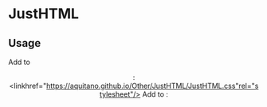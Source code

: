 # JustHTML

## **Usage** ##
Add to <header>:
  <linkhref="https://aquitano.github.io/Other/JustHTML/JustHTML.css"rel="stylesheet"/>
Add to <bod>:
  <script src="https://aquitano.github.io/Other/JustHTML/JustHTML.js"></script>
